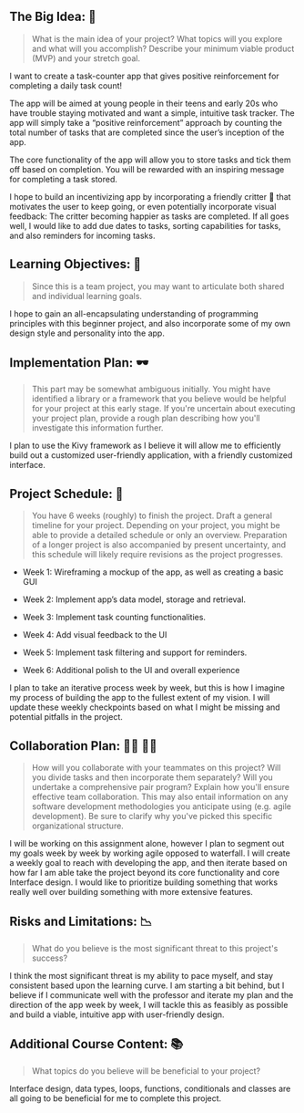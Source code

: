 ## The Big Idea: :money_with_wings:

> What is the main idea of your project? What topics will you explore and what will you accomplish? Describe your minimum viable product (MVP) and your stretch goal.

I want to create a task-counter app that gives positive reinforcement for completing a daily task count!

The app will be aimed at young people in their teens and early 20s who have trouble staying motivated and want a simple, intuitive task tracker. The app will simply take a “positive reinforcement” approach by counting the total number of tasks that are completed since the user’s inception of the app.

The core functionality of the app will allow you to store tasks and tick them off based on completion. You will be rewarded with an inspiring message for completing a task stored.

I hope to build an incentivizing app by incorporating a friendly critter :dog: that motivates the user to keep going, or even potentially incorporate visual feedback: The critter becoming happier as tasks are completed. If all goes well, I would like to add due dates to tasks, sorting capabilities for tasks, and also reminders for incoming tasks.

## Learning Objectives: :scroll:

> Since this is a team project, you may want to articulate both shared and individual learning goals.

I hope to gain an all-encapsulating understanding of programming principles with this beginner project, and also incorporate some of my own design style and personality into the app.

## Implementation Plan: :dark_sunglasses:

> This part may be somewhat ambiguous initially. You might have identified a library or a framework that you believe would be helpful for your project at this early stage. If you're uncertain about executing your project plan, provide a rough plan describing how you'll investigate this information further.

I plan to use the Kivy framework as I believe it will allow me to efficiently build out a customized user-friendly application, with a friendly customized interface.

## Project Schedule: :calendar:

> You have 6 weeks (roughly) to finish the project. Draft a general timeline for your project. Depending on your project, you might be able to provide a detailed schedule or only an overview. Preparation of a longer project is also accompanied by present uncertainty, and this schedule will likely require revisions as the project progresses.

- Week 1: Wireframing a mockup of the app, as well as creating a basic GUI

- Week 2: Implement app’s data model, storage and retrieval.

- Week 3: Implement task counting functionalities.

- Week 4: Add visual feedback to the UI

- Week 5: Implement task filtering and support for reminders.

- Week 6: Additional polish to the UI and overall experience

I plan to take an iterative process week by week, but this is how I imagine my process of building the app to the fullest extent of my vision. I will update these weekly checkpoints based on what I might be missing and potential pitfalls in the project.

## Collaboration Plan: :weight_lifting_man: :weight_lifting_woman:

> How will you collaborate with your teammates on this project? Will you divide tasks and then incorporate them separately? Will you undertake a comprehensive pair program? Explain how you'll ensure effective team collaboration. This may also entail information on any software development methodologies you anticipate using (e.g. agile development). Be sure to clarify why you've picked this specific organizational structure.

I will be working on this assignment alone, however I plan to segment out my goals week by week by working agile opposed to waterfall. I will create a weekly goal to reach with developing the app, and then iterate based on how far I am able take the project beyond its core functionality and core Interface design. I would like to prioritize building something that works really well over building something with more extensive features.

## Risks and Limitations: :chart_with_downwards_trend:

> What do you believe is the most significant threat to this project's success?

I think the most significant threat is my ability to pace myself, and stay consistent based upon the learning curve. I am starting a bit behind, but I believe if I communicate well with the professor and iterate my plan and the direction of the app week by week, I will tackle this as feasibly as possible and build a viable, intuitive app with user-friendly design.

## Additional Course Content: :books:

> What topics do you believe will be beneficial to your project?

Interface design, data types, loops, functions, conditionals and classes are all going to be beneficial for me to complete this project. 
